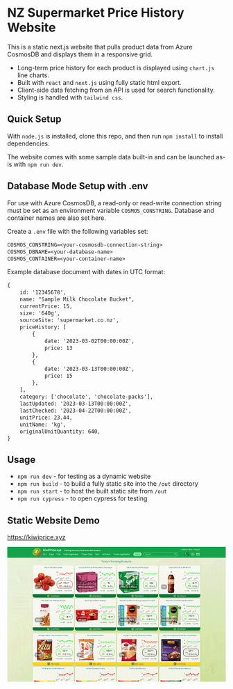 # NZ Supermarket Price History Website

This is a static next.js website that pulls product data from Azure CosmosDB and displays them in a responsive grid.

- Long-term price history for each product is displayed using `chart.js` line charts.
- Built with `react` and `next.js` using fully static html export.
- Client-side data fetching from an API is used for search functionality.
- Styling is handled with `tailwind css`.

## Quick Setup

With `node.js` is installed, clone this repo, and then run `npm install` to install dependencies.

The website comes with some sample data built-in and can be launched as-is with `npm run dev`.

## Database Mode Setup with .env

For use with Azure CosmosDB, a read-only or read-write connection string must be set as an environment variable `COSMOS_CONSTRING`. Database and container names are also set here.

Create a `.env` file with the following variables set:

```shell
COSMOS_CONSTRING=<your-cosmosdb-connection-string>
COSMOS_DBNAME=<your-database-name>
COSMOS_CONTAINER=<your-container-name>
```

Example database document with dates in UTC format:

```shell
{
    id: '12345678',
    name: "Sample Milk Chocolate Bucket",
    currentPrice: 15,
    size: '640g',
    sourceSite: 'supermarket.co.nz',
    priceHistory: [
        { 
            date: '2023-03-02T00:00:00Z',
            price: 13 
        },
        { 
            date: '2023-03-13T00:00:00Z', 
            price: 15 
        },
    ],
    category: ['chocolate', 'chocolate-packs'],
    lastUpdated: '2023-03-13T00:00:00Z',
    lastChecked: '2023-04-22T00:00:00Z',
    unitPrice: 23.44,
    unitName: 'kg',
    originalUnitQuantity: 640,
}
```

## Usage

- `npm run dev` - for testing as a dynamic website
- `npm run build` - to build a fully static site into the `/out` directory
- `npm run start` - to host the built static site from `/out`
- `npm run cypress` - to open cypress for testing

## Static Website Demo

<https://kiwiprice.xyz>

![alt text](https://github.com/Jason-nzd/supermarket-prices-nextjs/blob/main/public/images/screenshot.png?raw=true "Screenshot of KiwiPrice.xyz")

